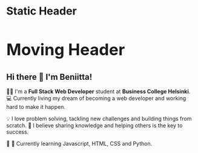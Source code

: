 # Static Header

<div style="animation: move 3s infinite; font-size: 2em;">
  <h2>Moving Header</h2>
</div>

<style>
  @keyframes move {
    0% { transform: translateX(0); }
    50% { transform: translateX(20px); }
    100% { transform: translateX(0); }
  }
</style>


## Hi there 👋 I'm Beniitta!

👩‍💻 I'm a **Full Stack Web Developer** student at **Business College Helsinki**. 💻 Currently living my dream of becoming a web developer and working hard to make it happen.


💡 I love problem solving, tackling new challenges and building things from scratch. 
🚀 I believe sharing knowledge and helping others is the key to success. 


🐍 🌸 Currently learning Javascript, HTML, CSS and Python. 



